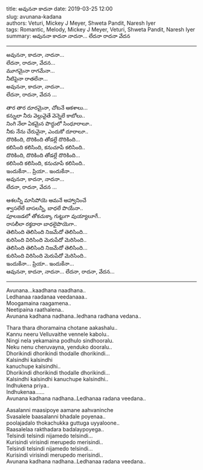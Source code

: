 title: అవుననా కాదనా
date: 2019-03-25 12:00      
slug: avunana-kadana  
authors: Veturi, Mickey J Meyer, Shweta Pandit, Naresh Iyer  
tags: Romantic, Melody, Mickey J Meyer, Veturi, Shweta Pandit, Naresh Iyer  
summary: అవుననా కాదనా నాదనా...  లేదనా రాదనా వేదన 

-----
అవుననా, కాదనా, నాదనా...  
లేదనా, రాదనా, వేదన...  
మూగమైనా రాగమేనా...  
నీటిపైనా రాతలేనా...  
అవుననా, కాదనా, నాదనా...  
లేదనా, రాదనా, వేదన ...  
 
తార తార దూరమైనా, చోటనే ఆకశాలు...      
కన్నులా నీరు వెల్లువైతే వెన్నెలే కాబోలు..   
నింగి నేలా ఏకమైన  పొద్ధులో సింధూరాలూ..    
నీకు నేను చేరువైనా, ఎందుకో దూరాలూ..   
దొరికింది, దొరికింది తోడల్లే దొరికింది...  
కలిసింది కలిసింది, కనుచూపే కలిసింది..   
దొరికింది, దొరికింది తోడల్లే దొరికింది...  
కలిసింది కలిసింది, కనుచూపే కలిసింది..   
ఇందుకేనా... ప్రియా.. ఇందుకేనా...   
అవుననా, కాదనా, నాదనా...  
లేదనా, రాదనా, వేదన ...  

ఆశలన్నీ మాసిపోయె ఆమనే ఆహ్వానించే      
శ్వాసలేలే బాసలన్నీ, బాధలే పొయేనా..      
పూలజడలో తోకచుక్కా గుట్టుగా వుయ్యాలూగే..      
రాసలీలా రక్తదారా బాధలైపొయెగా..       
తెలిసింది తెలిసింది నిజమేదో తెలిసింది...      
కురిసింది విరిసింది మెరుపేదో మెరిసింది..  
తెలిసింది తెలిసింది నిజమేదో తెలిసింది...      
కురిసింది విరిసింది మెరుపేదో మెరిసింది..  
ఇందుకేనా... ప్రియా.. ఇందుకేనా...    
ఆవుననా, కాదనా, నాదనా... లేదనా, రాదనా, వేదన...

-----

Avunana...kaadhana naadhana..  
Ledhanaa raadanaa veedanaaa..  
Moogamaina raagamena..  
Neetipaina raathalena..  
Avunana kadhana nadhana..ledhana radhana vedana..  

Thara thara dhoramaina chotane aakashalu..  
Kannu neeru Velluvaithe vennele kabolu..  
Ningi nela yekamaina podhulo sindhooralu.  
Neku nenu cheruvayna, yenduko dooralu..  
Dhorikindi dhorikindi thodalle dhorikindi...  
Kalsindhi kalsindhi   
kanuchupe kalsindhi..  
Dhorikindi dhorikindi thodalle dhorikindi...  
Kalsindhi kalsindhi kanuchupe kalsindhi..  
Indhukena  priya..  
Indhukenaa......  
Avunana kadhana nadhana..Ledhanaa radana veedana..  

Aasalanni maasipoye aamane aahvaninche  
Svasalele baasalanni bhadale poyenaa..  
poolajadalo thokachukka guttuga uyyaloone..  
Raasalelaa rakthadara badalaypoyega..  
Telsindi telsindi nijamedo telsindi...  
Kurisindi virisindi merupedo merisindi..  
Telsindi telsindi nijamedo telsindi...  
Kurisindi virisindi merupedo merisindi..  
Avunana kadhana nadhana..Ledhanaa radana veedana..